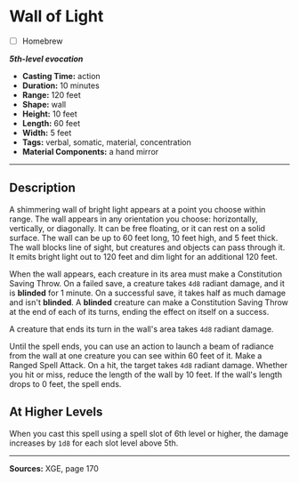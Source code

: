 # Wall of Light
- [ ] Homebrew

***5th-level evocation***
- **Casting Time:** action
- **Duration:** 10 minutes
- **Range:** 120 feet
- **Shape:** wall
- **Height:** 10 feet
- **Length:** 60 feet
- **Width:** 5 feet
- **Tags:** verbal, somatic, material, concentration
- **Material Components:** a hand mirror

---

## Description
A shimmering wall of bright light appears at a point you choose within range.
The wall appears in any orientation you choose: horizontally, vertically, or diagonally.
It can be free floating, or it can rest on a solid surface.
The wall can be up to 60 feet long, 10 feet high, and 5 feet thick.
The wall blocks line of sight, but creatures and objects can pass through it.
It emits bright light out to 120 feet and dim light for an additional 120 feet.

When the wall appears, each creature in its area must make a Constitution Saving Throw.
On a failed save, a creature takes `4d8` radiant damage, and it is **blinded** for 1 minute.
On a successful save, it takes half as much damage and isn't **blinded**.
A **blinded** creature can make a Constitution Saving Throw at the end of each of its turns, ending the effect on itself on a success.

A creature that ends its turn in the wall's area takes `4d8` radiant damage.

Until the spell ends, you can use an action to launch a beam of radiance from the wall at one creature you can see within 60 feet of it.
Make a Ranged Spell Attack.
On a hit, the target takes `4d8` radiant damage.
Whether you hit or miss, reduce the length of the wall by 10 feet.
If the wall's length drops to 0 feet, the spell ends.

## At Higher Levels
When you cast this spell using a spell slot of 6th level or higher, the damage increases by `1d8` for each slot level above 5th.

---

**Sources:** XGE, page 170
